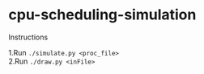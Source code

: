 cpu-scheduling-simulation
=========================

Instructions

1.Run `./simulate.py <proc_file>`<br>
2.Run `./draw.py <inFile>`
